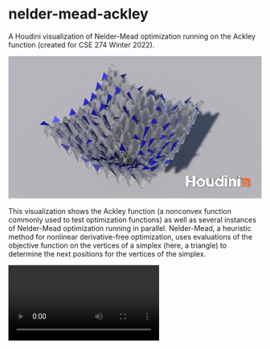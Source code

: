 # nelder-mead-ackley
A Houdini visualization of Nelder-Mead optimization running on the Ackley function (created for CSE 274 Winter 2022).

<img src="framecorrect.png"/>

This visualization shows the Ackley function (a nonconvex function commonly used to test optimization functions) as well as several instances of Nelder-Mead optimization running in parallel.  Nelder-Mead, a heuristic method for nonlinear derivative-free optimization, uses evaluations of the objective function on the vertices of a simplex (here, a triangle) to determine the next positions for the vertices of the simplex.

<video controls autoplay look>
  <source src="halfres_sl_gamcor45_web.mp4" type="video/mp4">
</video>
